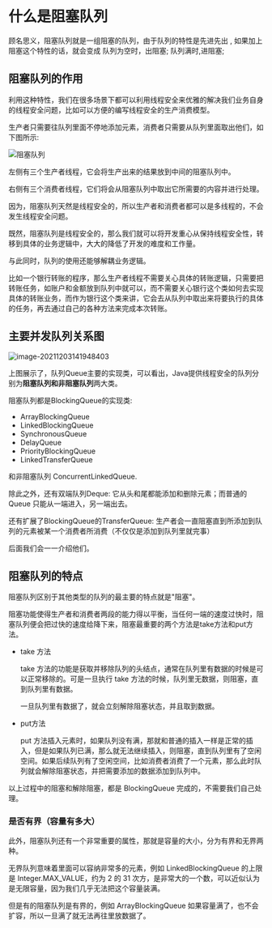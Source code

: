 # 什么是阻塞队列

顾名思义，阻塞队列就是一组阻塞的队列，由于队列的特性是先进先出 , 如果加上阻塞这个特性的话，就会变成 队列为空时，出阻塞; 队列满时,进阻塞; 

## 阻塞队列的作用

利用这种特性，我们在很多场景下都可以利用线程安全来优雅的解决我们业务自身的线程安全问题，比如可以方便的编写线程安全的生产消费模型。

生产者只需要往队列里面不停地添加元素，消费者只需要从队列里面取出他们，如下图所示:

![阻塞队列](http://java-engineer.ztianzeng.com/uPic/%E9%98%BB%E5%A1%9E%E9%98%9F%E5%88%97.png)

左侧有三个生产者线程，它会将生产出来的结果放到中间的阻塞队列中。

右侧有三个消费者线程，它们将会从阻塞队列中取出它所需要的内容并进行处理。

因为，阻塞队列天然是线程安全的，所以生产者和消费者都可以是多线程的，不会发生线程安全问题。

既然，阻塞队列是线程安全的，那么我们就可以将开发重心从保持线程安全性，转移到具体的业务逻辑中，大大的降低了开发的难度和工作量。

与此同时，队列的使用还能够解耦业务逻辑。

比如一个银行转账的程序，那么生产者线程不需要关心具体的转账逻辑，只需要把转账任务，如账户和金额放到队列中就可以，而不需要关心银行这个类如何去实现具体的转账业务，而作为银行这个类来讲，它会去从队列中取出来将要执行的具体的任务，再去通过自己的各种方法来完成本次转账。 

## 主要并发队列关系图

![image-20211203141948403](http://java-engineer.ztianzeng.com/uPic/image-20211203141948403.png)

上图展示了，队列Queue主要的实现类，可以看出，Java提供线程安全的队列分别为**阻塞队列和非阻塞队列**两大类。

阻塞队列都是BlockingQueue的实现类:

+ ArrayBlockingQueue
+ LinkedBlockingQueue
+ SynchronousQueue
+ DelayQueue
+ PriorityBlockingQueue 
+ LinkedTransferQueue

和非阻塞队列 ConcurrentLinkedQueue.

除此之外，还有双端队列Deque: 它从头和尾都能添加和删除元素；而普通的 Queue 只能从一端进入，另一端出去。

还有扩展了BlockingQueue的TransferQueue:	生产者会一直阻塞直到所添加到队列的元素被某一个消费者所消费（不仅仅是添加到队列里就完事）

后面我们会一一介绍他们。

## 阻塞队列的特点

阻塞队列区别于其他类型的队列的最主要的特点就是"阻塞"。

阻塞功能使得生产者和消费者两段的能力得以平衡，当任何一端的速度过快时，阻塞队列便会把过快的速度给降下来，阻塞最重要的两个方法是take方法和put方法。

+ take 方法

  take 方法的功能是获取并移除队列的头结点，通常在队列里有数据的时候是可以正常移除的。可是一旦执行 take 方法的时候，队列里无数据，则阻塞，直到队列里有数据。

  一旦队列里有数据了，就会立刻解除阻塞状态，并且取到数据。

+ put方法

  put 方法插入元素时，如果队列没有满，那就和普通的插入一样是正常的插入，但是如果队列已满，那么就无法继续插入，则阻塞，直到队列里有了空闲空间。如果后续队列有了空闲空间，比如消费者消费了一个元素，那么此时队列就会解除阻塞状态，并把需要添加的数据添加到队列中。

以上过程中的阻塞和解除阻塞，都是 BlockingQueue 完成的，不需要我们自己处理。

### 是否有界（容量有多大）

此外，阻塞队列还有一个非常重要的属性，那就是容量的大小，分为有界和无界两种。

无界队列意味着里面可以容纳非常多的元素，例如 LinkedBlockingQueue 的上限是 Integer.MAX_VALUE，约为 2 的 31 次方，是非常大的一个数，可以近似认为是无限容量，因为我们几乎无法把这个容量装满。

但是有的阻塞队列是有界的，例如 ArrayBlockingQueue 如果容量满了，也不会扩容，所以一旦满了就无法再往里放数据了。

